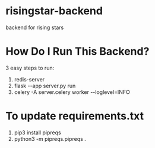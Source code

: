 # risingstar-backend
backend for rising stars

# How Do I Run This Backend?
3 easy steps to run:
1. redis-server
2. flask --app server.py run
3. celery -A server.celery worker --loglevel=INFO

# To update requirements.txt
1. pip3 install pipreqs
2. python3 -m pipreqs.pipreqs .
